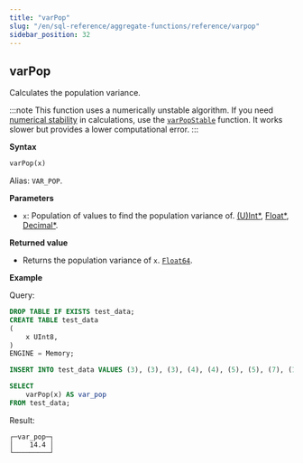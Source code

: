 ```yaml
---
title: "varPop"
slug: "/en/sql-reference/aggregate-functions/reference/varpop"
sidebar_position: 32
---
```


## varPop

Calculates the population variance.

:::note
This function uses a numerically unstable algorithm. If you need [numerical stability](https://en.wikipedia.org/wiki/Numerical_stability) in calculations, use the [`varPopStable`](../reference/varpopstable.md) function. It works slower but provides a lower computational error.
:::

**Syntax**

```sql
varPop(x)
```

Alias: `VAR_POP`.

**Parameters**

- `x`: Population of values to find the population variance of. [(U)Int*](../../data-types/int-uint.md), [Float*](../../data-types/float.md), [Decimal*](../../data-types/decimal.md).

**Returned value**

- Returns the population variance of `x`. [`Float64`](../../data-types/float.md).

**Example**

Query:

```sql
DROP TABLE IF EXISTS test_data;
CREATE TABLE test_data
(
    x UInt8,
)
ENGINE = Memory;

INSERT INTO test_data VALUES (3), (3), (3), (4), (4), (5), (5), (7), (11), (15);

SELECT
    varPop(x) AS var_pop
FROM test_data;
```

Result:

```response
┌─var_pop─┐
│    14.4 │
└─────────┘
```
